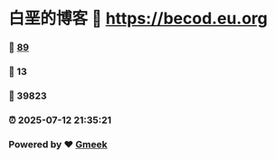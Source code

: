 # 白垩的博客 :link: https://becod.eu.org 
### :page_facing_up: [89](https://becod.eu.org/tag.html) 
### :speech_balloon: 13 
### :hibiscus: 39823 
### :alarm_clock: 2025-07-12 21:35:21 
### Powered by :heart: [Gmeek](https://github.com/Meekdai/Gmeek)
